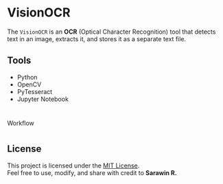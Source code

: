 # VisionOCR 

The `VisionOCR` is an **OCR** (Optical Character Recognition) tool that detects text in an image, extracts it, and stores it as a separate text file.

## Tools

- Python 
- OpenCV 
- PyTesseract 
- Jupyter Notebook 
# 

Workflow

#

## License

This project is licensed under the [MIT License](LICENSE).  
Feel free to use, modify, and share with credit to **Sarawin R.**

